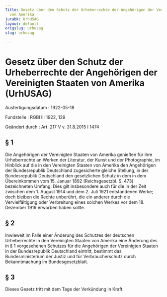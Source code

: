 ```yaml
---
Title: Gesetz über den Schutz der Urheberrechte der Angehörigen der Vereinigten Staaten
  von Amerika
jurabk: UrhUSAG
layout: default
origslug: urhusag
slug: urhusag

---
```


# Gesetz über den Schutz der Urheberrechte der Angehörigen der Vereinigten Staaten von Amerika (UrhUSAG)

Ausfertigungsdatum
:   1922-05-18

Fundstelle
:   RGBl II: 1922, 129

Geändert durch
:   Art. 217 V v. 31.8.2015 I 1474


## § 1

Die Angehörigen der Vereinigten Staaten von Amerika genießen für ihre Urheberrechte an Werken der Literatur, der Kunst und der Photographie, im Hinblick auf die in den Vereinigten Staaten von Amerika den Angehörigen der Bundesrepublik Deutschland zugesicherte gleiche Stellung, in der Bundesrepublik Deutschland den gesetzlichen Schutz in dem in dem Übereinkommen vom 15. Januar 1892 (Reichsgesetzbl. S. 473) bezeichneten Umfang. Dies gilt insbesondere auch für die in der Zeit zwischen dem 1. August 1914 und dem 2. Juli 1921 entstandenen Werke; doch bleiben die Rechte unberührt, die ein anderer durch die Vervielfältigung oder Verbreitung eines solchen Werkes vor dem 18. Dezember 1919 erworben haben sollte.


## § 2

Inwieweit im Falle einer Änderung des Schutzes der deutschen Urheberrechte in den Vereinigten Staaten von Amerika eine Änderung des in § 1 vorgesehenen Schutzes für die Angehörigen der Vereinigten Staaten in der Bundesrepublik Deutschland eintritt, bestimmt das Bundesministerium der Justiz und für Verbraucherschutz durch Bekanntmachung im Bundesgesetzblatt.


## § 3

Dieses Gesetz tritt mit dem Tage der Verkündung in Kraft.


